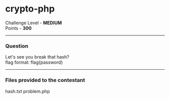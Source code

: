 # crypto-php

Challenge Level - __MEDIUM__  
Points - __300__

---
### Question
Let's see you break that hash?  
flag format: flag{password}

---
### Files provided to the contestant
hash.txt
problem.php
